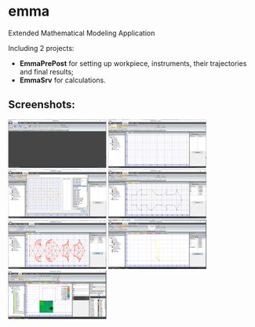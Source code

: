 # emma
Extended Mathematical Modeling Application

Including 2 projects: 
- **EmmaPrePost** for setting up workpiece, instruments, their trajectories and final results;
- **EmmaSrv** for calculations.

## Screenshots:
<img src="./Docs/screenshots/2016/01.PNG" width="200px" />
<img src="./Docs/screenshots/2016/02.PNG" width="200px" />
<img src="./Docs/screenshots/2016/03.PNG" width="200px" />
<img src="./Docs/screenshots/2016/04.PNG" width="200px" />
<img src="./Docs/screenshots/2016/05.PNG" width="200px" />
<img src="./Docs/screenshots/2016/06.PNG" width="200px" />
<img src="./Docs/screenshots/2016/07.PNG" width="200px" />
